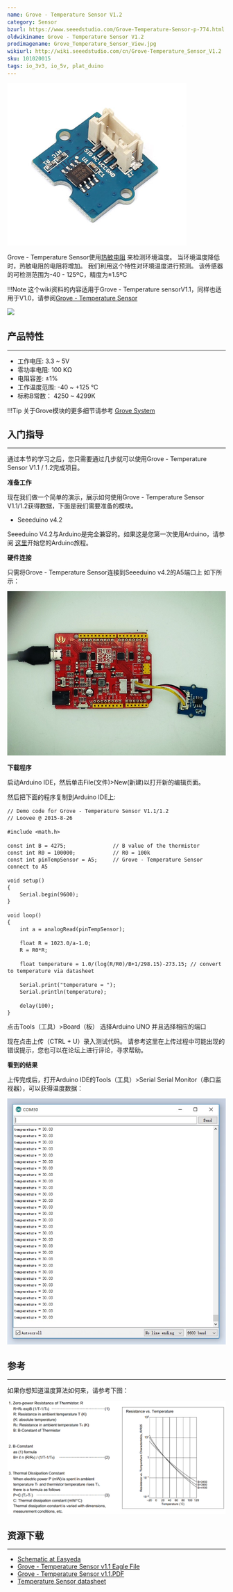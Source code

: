 ```yaml
---
name: Grove - Temperature Sensor V1.2
category: Sensor
bzurl: https://www.seeedstudio.com/Grove-Temperature-Sensor-p-774.html
oldwikiname: Grove - Temperature Sensor V1.2
prodimagename: Grove_Temperature_Sensor_View.jpg
wikiurl: http://wiki.seeedstudio.com/cn/Grove-Temperature_Sensor_V1.2
sku: 101020015
tags: io_3v3, io_5v, plat_duino
---
```

![](https://github.com/SeeedDocument/Grove-Temperature_Sensor_V1.2/raw/master/img/Grove_Temperature_Sensor_View.jpg)

Grove - Temperature Sensor使用[热敏电阻](https://github.com/SeeedDocument/Grove-Temperature_Sensor_V1.2/raw/master/res/NCP18WF104F03RC.pdf) 来检测环境温度。 当环境温度降低时，热敏电阻的电阻将增加。 我们利用这个特性对环境温度进行预测。 该传感器的可检测范围为-40 - 125ºC，精度为±1.5ºC

!!!Note
    这个wiki资料的内容适用于Grove - Temperature sensorV1.1，同样也适用于V1.0，请参阅[Grove - Temperature Sensor](http://wiki.seeedstudio.com/wiki/Grove_-_Temperature_Sensor)

[![](https://github.com/SeeedDocument/wiki_chinese/raw/master/docs/images/click_to_buy.PNG)](https://item.taobao.com/item.htm?spm=a1z10.3-c.w4002-11172317909.10.3ff19e11LH3OmL&id=520512844173)

## 产品特性
---
- 工作电压: 3.3 ~ 5V
- 零功率电阻: 100 KΩ
- 电阻容差: ±1%
- 工作温度范围: -40 ~ +125 ℃
- 标称B常数： 4250 ~ 4299K

!!!Tip
    关于Grove模块的更多细节请参考 [Grove System](http://wiki.seeedstudio.com/cn/Grove_System/)

## 入门指导
---
通过本节的学习之后，您只需要通过几步就可以使用Grove - Temperature Sensor V1.1 / 1.2完成项目。

**准备工作**  

现在我们做一个简单的演示，展示如何使用Grove - Temperature Sensor V1.1/1.2获得数据，下面是我们需要准备的模块。

- Seeeduino v4.2

Seeeduino V4.2与Arduino是完全兼容的。如果这是您第一次使用Arduino，请参阅 [这里](
http://wiki.seeedstudio.com/cn/Getting_Started_with_Seeeduino/)开始您的Arduino旅程。

**硬件连接**

只需将Grove - Temperature Sensor连接到Seeeduino v4.2的A5端口上
如下所示：

![](https://github.com/SeeedDocument/Grove-Temperature_Sensor_V1.2/raw/master/img/Grove_Temperature_Sensor_Hw_connect.jpg)


**下载程序**

启动Arduino IDE，然后单击File(文件)>New(新建)以打开新的编辑页面。

然后把下面的程序复制到Arduino IDE上:
```
// Demo code for Grove - Temperature Sensor V1.1/1.2
// Loovee @ 2015-8-26

#include <math.h>

const int B = 4275;               // B value of the thermistor
const int R0 = 100000;            // R0 = 100k
const int pinTempSensor = A5;     // Grove - Temperature Sensor connect to A5

void setup()
{
    Serial.begin(9600);
}

void loop()
{
    int a = analogRead(pinTempSensor);

    float R = 1023.0/a-1.0;
    R = R0*R;

    float temperature = 1.0/(log(R/R0)/B+1/298.15)-273.15; // convert to temperature via datasheet

    Serial.print("temperature = ");
    Serial.println(temperature);

    delay(100);
}
```

点击Tools（工具）>Board（板） 选择Arduino UNO 并且选择相应的端口

现在点击上传（CTRL + U）录入测试代码。 请参考这里在上传过程中可能出现的错误提示，您也可以在论坛上进行评论，寻求帮助。

**看到的结果**

上传完成后，打开Arduino IDE的Tools（工具）>Serial Serial Monitor（串口监视器），可以获得温度数据：

![](https://github.com/SeeedDocument/Grove-Temperature_Sensor_V1.2/raw/master/img/Grove_Temperature_Sensor_result.jpg)


## 参考
---
如果你想知道温度算法如何来，请参考下图：

![](https://github.com/SeeedDocument/Grove-Temperature_Sensor_V1.2/raw/master/img/Grove_Temperature_Sensor_Basic_Characteristics.jpg)


## 资源下载
---
- [Schematic at Easyeda](https://easyeda.com/Seeed/Grove_Temperature_sensor_v1_2-ed433e462f14455e9aa38ae1a06e4680)
- [Grove - Temperature Sensor v1.1 Eagle File](https://github.com/SeeedDocument/Grove-Temperature_Sensor_V1.2/raw/master/res/Grove_-_Temperature_sensor_v1.1.zip)
- [Grove - Temperature Sensor v1.1.PDF](https://github.com/SeeedDocument/Grove-Temperature_Sensor_V1.2/raw/master/res/Grove_-_Temperature_sensor_v1.1.pdf)
- [Temperature Sensor datasheet](https://github.com/SeeedDocument/Grove-Temperature_Sensor_V1.2/raw/master/res/NCP18WF104F03RC.pdf)
